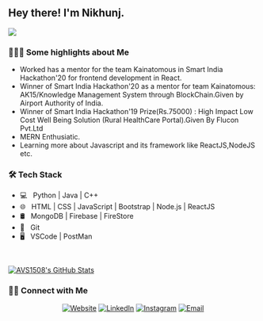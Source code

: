 <h2> Hey there! I'm Nikhunj.</h2>
<img src="https://visitor-badge.glitch.me/badge?page_id=NikunjSaraf.NikunjSaraf"/>


<h3> 👨🏻‍💻 Some highlights about Me </h3>

-  Worked has a mentor for the team Kainatomous in Smart India Hackathon'20 for frontend development in React.
-  Winner of Smart India Hackathon'20 as a mentor for team Kainatomous: AK15/Knowledge Management System through BlockChain.Given by Airport Authority of India.
-  Winner of Smart India Hackathon'19 Prize(Rs.75000) : High Impact Low Cost Well Being Solution (Rural HealthCare Portal).Given By Flucon Pvt.Ltd
-  MERN Enthusiatic.
-  Learning more about Javascript and its framework like ReactJS,NodeJS etc.

<h3>🛠 Tech Stack</h3>

- 💻 &nbsp; Python | Java | C++ 
- 🌐 &nbsp; HTML | CSS | JavaScript | Bootstrap | Node.js | ReactJS
- 🛢 &nbsp; MongoDB | Firebase | FireStore
- 🔧 &nbsp; Git 
- 🖥 &nbsp; VSCode | PostMan 

<br/>

[![AVS1508's GitHub Stats](https://github-readme-stats.vercel.app/api?username=NikunjSaraf&show_icons=true)](https://github.com/NikunjSaraf)


<h3> 🤝🏻 Connect with Me </h3>

<p align="center">
<a href="https://www.nikunjsaraf.github.io/Portfolio/"><img alt="Website" src="https://img.shields.io/badge/Website-www.nikunjsaraf.github.io/Portfolio/-blue?style=flat-square&logo=google-chrome"></a>
<a href="https://www.linkedin.com/in/nikunj1205/"><img alt="LinkedIn" src="https://img.shields.io/badge/LinkedIn-Nikunj%20Saraf-blue?style=flat-square&logo=linkedin"></a>
<a href="https://www.instagram.com/nikunj.codes/"><img alt="Instagram" src="https://img.shields.io/badge/Instagram-nikunj.codes-blue?style=flat-square&logo=instagram"></a>
<a href="mailto:nik.saraf1234@gmail.com"><img alt="Email" src="https://img.shields.io/badge/Email-nik.saraf1234@gmail.com-blue?style=flat-square&logo=gmail"></a>
</p>
